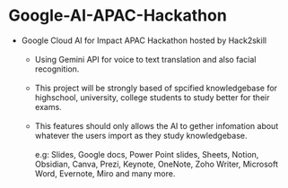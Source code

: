 # Google-AI-APAC-Hackathon
- Google Cloud AI for Impact APAC Hackathon hosted by Hack2skill<br><br>
  - Using Gemini API for voice to text translation and also facial recognition.<br><br>
  - This project will be strongly based of spcified knowledgebase for highschool, university, college students to study better for their exams.<br><br>
  - This features should only allows the AI to gether infomation about whatever the users import as they study knowledgebase.<br><br>
e.g: Slides, Google docs, Power Point slides, Sheets, Notion, Obsidian, Canva, Prezi, Keynote, OneNote, Zoho Writer, Microsoft Word, Evernote, Miro and many more.<br>
